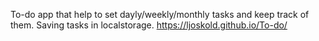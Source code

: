 To-do app that help to set dayly/weekly/monthly tasks and keep track of them. Saving tasks in localstorage. 
https://ljoskold.github.io/To-do/
